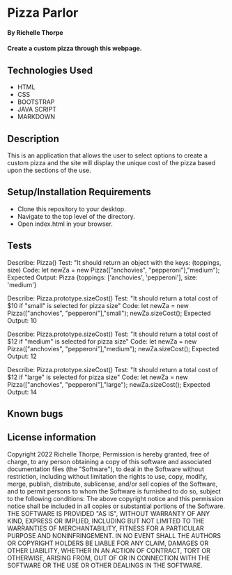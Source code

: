 # Pizza Parlor
#### By Richelle Thorpe
#### Create a custom pizza through this webpage.

## Technologies Used
- HTML
- CSS
- BOOTSTRAP
- JAVA SCRIPT
- MARKDOWN

## Description
This is an application that allows the user to select options to create a custom pizza and the site will display the unique cost of the pizza based upon the sections of the use. 

## Setup/Installation Requirements
- Clone this repository to your desktop.
- Navigate to the top level of the directory.
- Open index.html in your browser.

## Tests

Describe: Pizza()
Test: "It should return an object with the keys: (toppings, size)
Code: let newZa = new Pizza(["anchovies", "pepperoni"],"medium");
Expected Output: Pizza {toppings: ['anchovies', 'pepperoni'], size: 'medium'}

Describe: Pizza.prototype.sizeCost()
Test: "It should return a total cost of $10 if "small" is selected for pizza size"
Code: let newZa = new Pizza(["anchovies", "pepperoni"],"small");
newZa.sizeCost();
Expected Output: 10

Describe: Pizza.prototype.sizeCost()
Test: "It should return a total cost of $12 if "medium" is selected for pizza size"
Code: let newZa = new Pizza(["anchovies", "pepperoni"],"medium");
newZa.sizeCost();
Expected Output: 12

Describe: Pizza.prototype.sizeCost()
Test: "It should return a total cost of $12 if "large" is selected for pizza size"
Code: let newZa = new Pizza(["anchovies", "pepperoni"],"large");
newZa.sizeCost();
Expected Output: 14



## Known bugs

## License information
Copyright 2022 Richelle Thorpe;
Permission is hereby granted, free of charge, to any person obtaining a copy of this software and associated documentation files (the "Software"), to deal in the Software without restriction, including without limitation the rights to use, copy, modify, merge, publish, distribute, sublicense, and/or sell copies of the Software, and to permit persons to whom the Software is furnished to do so, subject to the following conditions:
The above copyright notice and this permission notice shall be included in all copies or substantial portions of the Software.
THE SOFTWARE IS PROVIDED "AS IS", WITHOUT WARRANTY OF ANY KIND, EXPRESS OR IMPLIED, INCLUDING BUT NOT LIMITED TO THE WARRANTIES OF MERCHANTABILITY, FITNESS FOR A PARTICULAR PURPOSE AND NONINFRINGEMENT. IN NO EVENT SHALL THE AUTHORS OR COPYRIGHT HOLDERS BE LIABLE FOR ANY CLAIM, DAMAGES OR OTHER LIABILITY, WHETHER IN AN ACTION OF CONTRACT, TORT OR OTHERWISE, ARISING FROM, OUT OF OR IN CONNECTION WITH THE SOFTWARE OR THE USE OR OTHER DEALINGS IN THE SOFTWARE.


